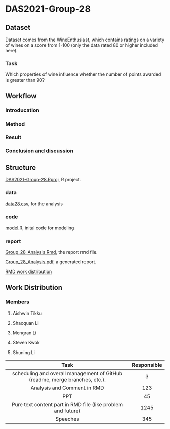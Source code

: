 # DAS2021-Group-28

## Dataset

Dataset comes from the WineEnthusiast, which contains ratings on a variety of wines on a score from 1-100 (only the data rated 80 or higher included here). 

### Task

Which properties of wine influence whether the number of points awarded is greater than 90?

## Workflow

### Introducation

### Method

### Result

### Conclusion and discussion

## Structure

[DAS2021-Group-28.Rproj](https://github.com/MengranLi-git/DAS2021-Group-28/blob/main/DAS2021-Group-28.Rproj), R project.

### data

[data28.csv](https://github.com/MengranLi-git/DAS2021-Group-28/blob/main/data/dataset28.csv), for the analysis

### code

[model.R](https://github.com/MengranLi-git/DAS2021-Group-28/blob/main/code/model.R), inital code for modeling

### report 

[Group_28_Analysis.Rmd](https://github.com/MengranLi-git/DAS2021-Group-28/blob/main/report/Group_28_Analysis.Rmd), the report rmd file.

[Group_28_Analysis.pdf](https://github.com/MengranLi-git/DAS2021-Group-28/blob/main/report/Group_28_Analysis.pdf), a generated report.

[RMD work distribution](https://github.com/MengranLi-git/DAS2021-Group-28/blob/main/report/RMD%20work%20distribution)

## Work Distribution

### Members 

1. Aishwin Tikku 

2. Shaoquan Li

3. Mengran Li

4. Steven Kwok

5. Shuning Li

|Task|Responsible|
|:---:|:---:|
|scheduling and overall management of GitHub (readme, merge branches, etc.).|3|
|Analysis and Comment in RMD|123|
|PPT|45|
|Pure text content part in RMD file (like problem and future)|1245|
|Speeches|345|










